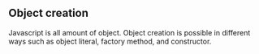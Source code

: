 ## Object creation
Javascript is all amount of object. Object creation is possible in different ways such as object literal, factory method, and constructor.
